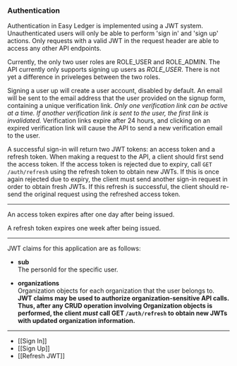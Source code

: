 ### Authentication

Authentication in Easy Ledger is implemented using a JWT system. Unauthenticated users will only be able to perform 'sign in' and 'sign up' actions. Only requests with a valid JWT in the request header are able to access any other API endpoints.

Currently, the only two user roles are ROLE_USER and ROLE_ADMIN. The API currently only supports signing up users as *ROLE_USER*. There is not yet a difference in priveleges between the two roles.

Signing a user up will create a user account, disabled by default. An email will be sent to the email address that the user provided on the signup form, containing a unique verification link. *Only one verification link can be active at a time. If another verification link is sent to the user, the first link is invalidated.* Verification links expire after 24 hours, and clicking on an expired verification link will cause the API to send a new verification email to the user.


A successful sign-in will return two JWT tokens: an access token and a refresh token. When making a request to the API, a client should first send the access token. If the access token is rejected due to expiry, call `GET /auth/refresh` using the refresh token to obtain new JWTs. If this is once again rejected due to expiry, the client must send another sign-in request in order to obtain fresh JWTs. If this refresh is successful, the client should re-send the original request using the refreshed access token.
___
An access token expires after one day after being issued. 

A refresh token expires one week after being issued.
___
JWT claims for this application are as follows:

- **sub** <br/>
The personId for the specific user.

- **organizations** <br/>
Organization objects for each organization that the user belongs to. **JWT claims may be used to authorize organization-sensitive API calls. Thus, after any CRUD operation involving Organization objects is performed, the client *must* call GET `/auth/refresh` to obtain new JWTs with updated organization information.**


___
- [[Sign In]]
- [[Sign Up]]
- [[Refresh JWT]]